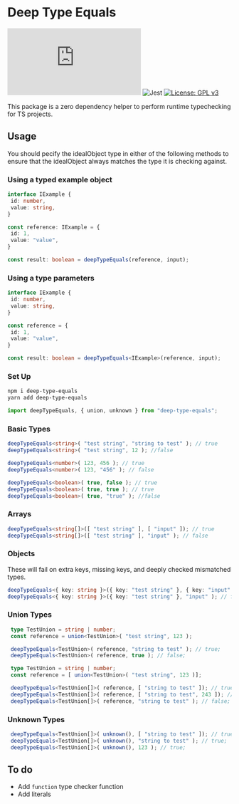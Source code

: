 # Deep Type Equals

![gzip size badge](https://img.badgesize.io/chrskerr/deep-type-equals/master/dist/index.js?compression=gzip)
![Jest](https://github.com/chrskerr/deep-type-equals/actions/workflows/tests.yml/badge.svg?event=push)
[![License: GPL v3](https://img.shields.io/badge/License-GPLv3-blue.svg)](https://www.gnu.org/licenses/gpl-3.0)

This package is a zero dependency helper to perform runtime typechecking for TS projects.

## Usage

You should pecify the idealObject type in either of the following methods to ensure that the idealObject always matches the type it is checking against.

### Using a typed example object

```ts
interface IExample {
 id: number,
 value: string,
}

const reference: IExample = {
 id: 1,
 value: "value",
}

const result: boolean = deepTypeEquals(reference, input);
```

### Using a type parameters

```ts
interface IExample {
 id: number,
 value: string,
}

const reference = {
 id: 1,
 value: "value",
}

const result: boolean = deepTypeEquals<IExample>(reference, input);
```

### Set Up

```bash
npm i deep-type-equals
yarn add deep-type-equals
```

```ts
import deepTypeEquals, { union, unknown } from "deep-type-equals";
```

### Basic Types

```ts
deepTypeEquals<string>( "test string", "string to test" ); // true
deepTypeEquals<string>( "test string", 12 ); //false

deepTypeEquals<number>( 123, 456 ); // true
deepTypeEquals<number>( 123, "456" ); // false

deepTypeEquals<boolean>( true, false ); // true
deepTypeEquals<boolean>( true, true ); // true
deepTypeEquals<boolean>( true, "true" ); //false
```

### Arrays

```ts
deepTypeEquals<string[]>([ "test string" ], [ "input" ]); // true
deepTypeEquals<string[]>([ "test string" ], "input" ); // false
```

### Objects

These will fail on extra keys, missing keys, and deeply checked mismatched types.

```ts
deepTypeEquals<{ key: string }>({ key: "test string" }, { key: "input" }); // true
deepTypeEquals<{ key: string }>({ key: "test string" }, "input" ); // false
```

### Union Types

```ts
 type TestUnion = string | number;
 const reference = union<TestUnion>( "test string", 123 );

 deepTypeEquals<TestUnion>( reference, "string to test" ); // true;
 deepTypeEquals<TestUnion>( reference, true ); // false;
```

```ts
 type TestUnion = string | number;
 const reference = [ union<TestUnion>( "test string", 123 )];

 deepTypeEquals<TestUnion[]>( reference, [ "string to test" ]); // true;
 deepTypeEquals<TestUnion[]>( reference, [ "string to test", 243 ]); // true;
 deepTypeEquals<TestUnion[]>( reference, "string to test" ); // false;
```

### Unknown Types

```ts
 deepTypeEquals<TestUnion[]>( unknown(), [ "string to test" ]); // true;
 deepTypeEquals<TestUnion[]>( unknown(), "string to test" ); // true;
 deepTypeEquals<TestUnion[]>( unknown(), 123 ); // true;
```

## To do

- Add `function` type checker function
- Add literals
